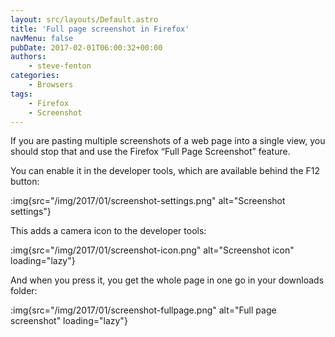 ```yaml
---
layout: src/layouts/Default.astro
title: 'Full page screenshot in Firefox'
navMenu: false
pubDate: 2017-02-01T06:00:32+00:00
authors:
    - steve-fenton
categories:
    - Browsers
tags:
    - Firefox
    - Screenshot
---
```


If you are pasting multiple screenshots of a web page into a single view, you should stop that and use the Firefox “Full Page Screenshot” feature.

You can enable it in the developer tools, which are available behind the F12 button:

:img{src="/img/2017/01/screenshot-settings.png" alt="Screenshot settings"}

This adds a camera icon to the developer tools:

:img{src="/img/2017/01/screenshot-icon.png" alt="Screenshot icon" loading="lazy"}

And when you press it, you get the whole page in one go in your downloads folder:

:img{src="/img/2017/01/screenshot-fullpage.png" alt="Full page screenshot" loading="lazy"}